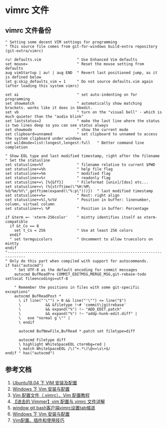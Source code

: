 <!--
 * @Author: SilvesterChiao
 * @Date: 2020-04-08 12:32:05
 * @LastEditors: SilvesterChiao
 * @LastEditTime: 2020-04-13 12:44:24
 -->

# vimrc 文件

## vimrc 文件备份

```vimrc
" Setting some decent VIM settings for programming
" This source file comes from git-for-windows build-extra repository (git-extra/vimrc)

ru! defaults.vim                " Use Enhanced Vim defaults
set mouse=                      " Reset the mouse setting from defaults
aug vimStartup | au! | aug END  " Revert last positioned jump, as it is defined below
let g:skip_defaults_vim = 1     " Do not source defaults.vim again (after loading this system vimrc)

set ai                          " set auto-indenting on for programming
set showmatch                   " automatically show matching brackets. works like it does in bbedit.
set vb                          " turn on the "visual bell" - which is much quieter than the "audio blink"
set laststatus=2                " make the last line where the status is two lines deep so you can see status always
set showmode                    " show the current mode
set clipboard=unnamed           " set clipboard to unnamed to access the system clipboard under windows
set wildmode=list:longest,longest:full   " Better command line completion

" Show EOL type and last modified timestamp, right after the filename
" Set the statusline
set statusline=%f               " filename relative to current $PWD
set statusline+=%h              " help file flag
set statusline+=%m              " modified flag
set statusline+=%r              " readonly flag
set statusline+=\ [%{&ff}]      " Fileformat [unix]/[dos] etc...
set statusline+=\ (%{strftime(\"%H:%M\ %d/%m/%Y\",getftime(expand(\"%:p\")))})  " last modified timestamp
set statusline+=%=              " Rest: right align
set statusline+=%l,%c%V         " Position in buffer: linenumber, column, virtual column
set statusline+=\ %P            " Position in buffer: Percentage

if &term =~ 'xterm-256color'    " mintty identifies itself as xterm-compatible
  if &t_Co == 8
    set t_Co = 256              " Use at least 256 colors
  endif
  " set termguicolors           " Uncomment to allow truecolors on mintty
endif
"------------------------------------------------------------------------------
" Only do this part when compiled with support for autocommands.
if has("autocmd")
    " Set UTF-8 as the default encoding for commit messages
    autocmd BufReadPre COMMIT_EDITMSG,MERGE_MSG,git-rebase-todo setlocal fileencodings=utf-8

    " Remember the positions in files with some git-specific exceptions"
    autocmd BufReadPost *
      \ if line("'\"") > 0 && line("'\"") <= line("$")
      \           && &filetype !~# 'commit\|gitrebase'
      \           && expand("%") !~ "ADD_EDIT.patch"
      \           && expand("%") !~ "addp-hunk-edit.diff" |
      \   exe "normal g`\"" |
      \ endif

      autocmd BufNewFile,BufRead *.patch set filetype=diff

      autocmd Filetype diff
      \ highlight WhiteSpaceEOL ctermbg=red |
      \ match WhiteSpaceEOL /\(^+.*\)\@<=\s\+$/
endif " has("autocmd")
```

## 参考文档

1. [Ubuntu18.04 下 VIM 安装及配置](https://blog.csdn.net/qq_42138566/article/details/82800451)
1. [Windows 下 Vim 安装与配置](https://www.chenshaowen.com/blog/vim-installation-and-configuration-on-windows-os.html)
1. [Vim 配置文件（.vimrc），Vim 配置教程](http://c.biancheng.net/view/3024.html)
1. [【进击的 Vimmer】vim 配置与 vimrc 文件详解](https://www.jianshu.com/p/d01b7b378266)
1. [window git bash客户端vimrc设置tab缩进](https://www.cnblogs.com/kumufengchun/p/10239660.html)
1. [Windows 下 Vim 安装与配置](https://www.chenshaowen.com/blog/vim-installation-and-configuration-on-windows-os.html)
1. [Vim配置、插件和使用技巧](https://www.jianshu.com/p/a0b452f8f720)
